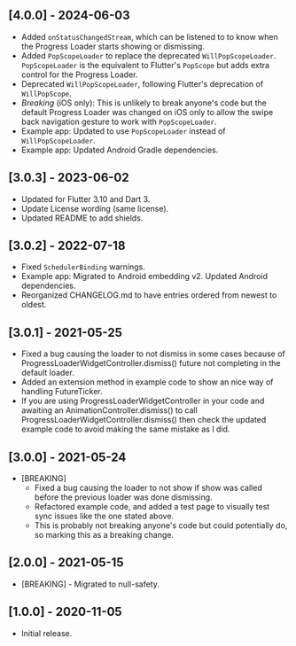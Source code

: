 ## [4.0.0] - 2024-06-03

- Added `onStatusChangedStream`, which can be listened to to know when the Progress Loader starts
  showing or dismissing.
- Added `PopScopeLoader` to replace the deprecated `WillPopScopeLoader`. `PopScopeLoader` is the
  equivalent to Flutter's `PopScope` but adds extra control for the Progress Loader.
- Deprecated `WillPopScopeLoader`, following Flutter's deprecation of `WillPopScope`.
- *Breaking* (iOS only): This is unlikely to break anyone's code but the default Progress Loader was
  changed on iOS only to allow the swipe back navigation gesture to work with `PopScopeLoader`.
- Example app: Updated to use `PopScopeLoader` instead of `WillPopScopeLoader`.
- Example app: Updated Android Gradle dependencies.

## [3.0.3] - 2023-06-02

- Updated for Flutter 3.10 and Dart 3.
- Update License wording (same license).
- Updated README to add shields.

## [3.0.2] - 2022-07-18

- Fixed `SchedulerBinding` warnings.
- Example app: Migrated to Android embedding v2. Updated Android dependencies.
- Reorganized CHANGELOG.md to have entries ordered from newest to oldest.

## [3.0.1] - 2021-05-25

- Fixed a bug causing the loader to not dismiss in some cases because of
  ProgressLoaderWidgetController.dismiss() future not completing in the default loader.
- Added an extension method in example code to show an nice way of handling FutureTicker.
- If you are using ProgressLoaderWidgetController in your code and awaiting an
  AnimationController.dismiss() to call ProgressLoaderWidgetController.dismiss() then check the
  updated example code to avoid making the same mistake as I did.

## [3.0.0] - 2021-05-24

* [BREAKING]
    - Fixed a bug causing the loader to not show if show was called before the previous loader was
      done dismissing.
    - Refactored example code, and added a test page to visually test sync issues like the one
      stated above.
    - This is probably not breaking anyone's code but could potentially do, so marking this as a
      breaking change.

## [2.0.0] - 2021-05-15

* [BREAKING] - Migrated to null-safety.

## [1.0.0] - 2020-11-05

* Initial release.


